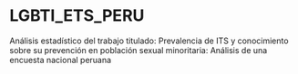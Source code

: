 # LGBTI_ETS_PERU
Análisis estadístico del trabajo titulado: Prevalencia de ITS y conocimiento sobre su prevención en población sexual minoritaria: Análisis de una encuesta nacional peruana

